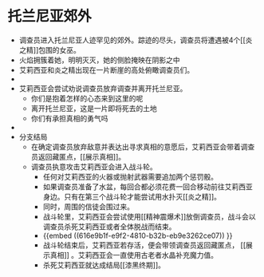 # 托兰尼亚郊外
- 调查员进入托兰尼亚人迹罕见的郊外。踪迹的尽头，调查员将遭遇被4个[[炎之精]]包围的女巫。
- 火焰拥簇着她，明明灭灭，她的侧脸掩映在阴影之中
- 艾莉西亚和炎之精出现在一片断崖的高处俯瞰调查员们。
-
- 艾莉西亚会尝试劝说调查员放弃调查并离开托兰尼亚。
	- 你们是抱着怎样的心态来到这里的呢
	- 离开托兰尼亚，这是一片即将死去的土地
	- 你们有承担真相的勇气吗
-
- 分支结局
	- 在确定调查员放弃敌意并表达出寻求真相的意愿后，艾莉西亚会带着调查员返回藏匿点，[[展示真相]]。
	- 调查员执意攻击艾莉西亚会进入战斗轮。
		- 任何对艾莉西亚的火器或抛射武器需要追加两个惩罚骰。
		- 如果调查员准备了水盆，每回合都必须花费一回合移动前往艾莉西亚身边。只有在第三个战斗轮才能尝试用水扑灭[[炎之精]]。
		- 同时，周围的信徒会围过来。
		- 战斗轮里，艾莉西亚会尝试使用[[精神震爆术]]放倒调查员，战斗会以调查员杀死艾莉西亚或者全体脱战而结束。
		- {{embed ((616e9b1f-e9f2-4810-b32b-eb9e3262ce07)) }}
		- 战斗轮结束后，艾莉西亚若存活，便会带领调查员返回藏匿点， [[展示真相]] 。艾莉西亚会一直使用古老者水晶补充魔力值。
		- 杀死艾莉西亚就达成结局[[漆黑终期]]。